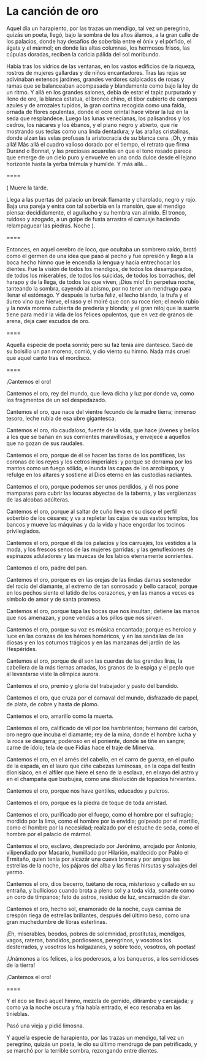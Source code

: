 # La canción de oro

Aquel día un harapiento, por las trazas un mendigo, tal vez un peregrino, quizás un poeta, llegó, bajo la sombra de los altos álamos, a la gran calle de los palacios, donde hay desafíos de soberbia entre el ónix y el pórfido, el ágata y el mármol; en donde las altas columnas, los hermosos frisos, las cúpulas doradas, reciben la caricia pálida del sol moribundo.

Había tras los vidrios de las ventanas, en los vastos edificios de la riqueza, rostros de mujeres gallardas y de niños encantadores. Tras las rejas se adivinaban extensos jardines, grandes verdores salpicados de rosas y ramas que se balanceaban acompasada y blandamente como bajo la ley de un ritmo. Y allá en los grandes salones, debía de estar el tapiz purpurado y lleno de oro, la blanca estatua, el bronce chino, el tibor cubierto de campos azules y de arrozales tupidos, la gran cortina recogida como una falda, ornada de flores opulentas, donde el ocre orintal hace vibrar la luz en la seda que resplandece. Luego las lunas venecianas, los palisandros y los cedros, los nácares y los ébanos, y el piano negro y abierto, que ríe mostrando sus teclas como una linda dentadura; y las arañas cristalinas, donde alzan las velas profusas la aristocracia de su blanca cera. ¡Oh, y más allá! Más allá el cuadro valioso dorado por el tiempo, el retrato que firma Durand o Bonnat, y las preciosas acuarelas en que el tono rosado parece que emerge de un cielo puro y envuelve en una onda dulce desde el lejano horizonte hasta la yerba trémula y humilde. Y más allá...

====

( Muere la tarde.

Llega a las puertas del palacio un break flamante y charolado, negro y rojo. Baja una pareja y entra con tal soberbia en la mansión, que el mendigo piensa: decididamente, el aguilucho y su hembra van al nido. El tronco, ruidoso y azogado, a un golpe de fusta arrastra el carruaje haciendo relampaguear las piedras. Noche ).

====


Entonces, en aquel cerebro de loco, que ocultaba un sombrero raído, brotó como el germen de una idea que pasó al pecho y fue opresión y llegó a la boca hecho himno que le encendía la lengua y hacía entrechocar los dientes. Fue la visión de todos los mendigos, de todos los desamparados, de todos los miserables, de todos los suicidas, de todos los borrachos, del harapo y de la llega, de todos los que viven, ¡Dios mío! En perpetua noche, tanteando la sombra, cayendo al abismo, por no tener un mendrugo para llenar el estómago. Y después la turba feliz, el lecho blando, la trufa y el áureo vino que hierve, el raso y el moiré que con su roce ríen; el novio rubio y la novia morena cubierta de predería y blonda; y el gran reloj que la suerte tiene para medir la vida de los felices opulentos, que en vez de granos de arena, deja caer escudos de oro.


====


Aquella especie de poeta sonrió; pero su faz tenía aire dantesco. Sacó de su bolsillo un pan moreno, comió, y dio viento su himno. Nada más cruel que aquel canto tras el mordisco.


====


¡Cantemos el oro!

Cantemos el oro, rey del mundo, que lleva dicha y luz por donde va, como los fragmentos de un sol despedazado.

Cantemos el oro, que nace del vientre fecundo de la madre tierra; inmenso tesoro, leche rubia de esa ubre gigantesca.

Cantemos el oro, río caudaloso, fuente de la vida, que hace jóvenes y bellos a los que se bañan en sus corrientes maravillosas, y envejece a aquellos que no gozan de sus raudales.

Cantemos el oro, porque de él se hacen las tiaras de los pontífices, las coronas de los reyes y los cetros imperiales: y porque se derrama por los mantos como un fuego sólido, e inunda las capas de los arzobispos, y refulge en los altares y sostiene al Dios eterno en las custodias radiantes.

Cantemos el oro, porque podemos ser unos perdidos, y él nos pone mamparas para cubrir las locuras abyectas de la taberna, y las vergüenzas de las alcobas adúlteras.

Cantemos el oro, porque al saltar de cuño lleva en su disco el perfil soberbio de los césares; y va a repletar las cajas de sus vastos templos, los bancos y mueve las máquinas y da la vida y hace engordar los tocinos privilegiados.

Cantemos el oro, porque él da los palacios y los carruajes, los vestidos a la moda, y los frescos senos de las mujeres garridas; y las genuflexiones de espinazos aduladores y las muecas de los labios eternamente sonrientes.

Cantemos el oro, padre del pan.

Cantemos el oro, porque es en las orejas de las lindas damas sostenedor del rocío del diamante, al extremo de tan sonrosado y bello caracol; porque en los pechos siente el latido de los corazones, y en las manos a veces es símbolo de amor y de santa promesa.

Cantemos el oro, porque tapa las bocas que nos insultan; detiene las manos que nos amenazan, y pone vendas a los pillos que nos sirven.

Cantemos el oro, porque su voz es música encantada; porque es heroico y luce en las corazas de los héroes homéricos, y en las sandalias de las diosas y en los coturnos trágicos y en las manzanas del jardín de las Hespérides.

Cantemos el oro, porque de él son las cuerdas de las grandes liras, la cabellera de la más tiernas amadas, los granos de la espiga y el peplo que al levantarse viste la olímpica aurora.

Cantemos el oro, premio y gloria del trabajador y pasto del bandido.

Cantemos el oro, que cruza por el carnaval del mundo, disfrazado de papel, de plata, de cobre y hasta de plomo.

Cantemos el oro, amarillo como la muerta.

Cantemos el oro, calificado de vil por los hambrientos; hermano del carbón, oro negro que incuba el diamante; rey de la mina, donde el hombre lucha y la roca se desgarra; poderoso en el poniente, donde se tiñe en sangre; carne de ídolo; tela de que Fidias hace el traje de Minerva.

Cantemos el oro, en el arnés del cabello, en el carro de guerra, en el puño de la espada, en el lauro que ciñe cabezas luminosas, en la copa del festín dionisíaco, en el alfiler que hiere el seno de la esclava, en el rayo del astro y en el champaña que burbujea, como una disolución de topacios hirvientes.

Cantemos el oro, porque nos have gentiles, educados y pulcros.

Cantemos el oro, porque es la piedra de toque de toda amistad.

Cantemos el oro, purificado por el fuego, como el hombre por el sufragio; mordido por la lima, como el hombre por la envidia; golpeado por el martillo, como el hombre por la necesidad; realzado por el estuche de seda, como el hombre por el palacio de mármol.

Cantemos el oro, esclavo, despreciado por Jerónimo, arrojado por Antonio, vilipendiado por Macario, humillado por Hilarión, maldecido por Pablo el Ermitaño, quien tenía por alcazár una cueva bronca y por amigos las estrellas de la noche, los pájaros del alba y las fieras hirsutas y salvajes del yermo.

Cantemos el oro, dios becerro, tuétano de roca, misterioso y callado en su entraña, y bullicioso cuando brota a pleno sol y a toda vida, sonante como un coro de tímpanos; feto de astros, residuo de luz, encarnación de éter.

Cantemos el oro, hecho sol, enamorado de la noche, cuya camisa de crespón riega de estrellas brillantes, después del último beso, como una gran muchedumbre de libras esterlinas.

¡Eh, miserables, beodos, pobres de solemnidad, prostitutas, mendigos, vagos, rateros, bandidos, pordioseros, peregrinos, y vosotros los desterrados, y vosotros los holgazanes, y sobre todo, vosotros, oh poetas!

¡Unámonos a los felices, a los poderosos, a los banqueros, a los semidioses de la tierra!

¡Cantemos el oro!


====


Y el eco se llevó aquel himno, mezcla de gemido, ditirambo y carcajada; y como ya la noche oscura y fría había entrado, el eco resonaba en las tinieblas.

Pasó una vieja y pidió limosna.

Y aquella especie de harapiento, por las trazas un mendigo, tal vez un peregrino, quizás un poeta, le dio su último mendrugo de pan petrificado, y se marchó por la terrible sombra, rezongando entre dientes. 